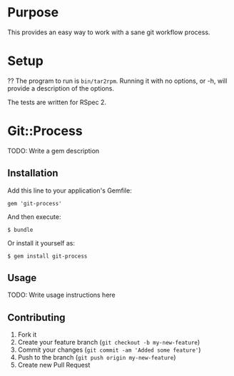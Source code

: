 Purpose
=======

This provides an easy way to work with a sane git workflow process.


Setup
======

?? The program to run is `bin/tar2rpm`.  Running it with no options, or -h, will provide a description of the options.

The tests are written for RSpec 2.
# Git::Process

TODO: Write a gem description

## Installation

Add this line to your application's Gemfile:

    gem 'git-process'

And then execute:

    $ bundle

Or install it yourself as:

    $ gem install git-process

## Usage

TODO: Write usage instructions here

## Contributing

1. Fork it
2. Create your feature branch (`git checkout -b my-new-feature`)
3. Commit your changes (`git commit -am 'Added some feature'`)
4. Push to the branch (`git push origin my-new-feature`)
5. Create new Pull Request
